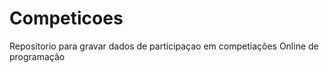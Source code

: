 Competicoes
===========

Repositorio para gravar dados de participaçao em competiações Online de programação
